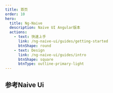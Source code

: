 ```yaml
---
title: 首页
order: 10
hero:
  title: Ng-Naive
  description: Naive UI Angular版本
  actions:
    - text: 快速上手
      link: /ng-naive-ui/guides/getting-started
      btnShape: round
    - text: Design
      link: /ng-naive-ui/guides/intro
      btnShape: square
      btnType: outline-primary-light
---
```


 ## 参考Naive Ui
